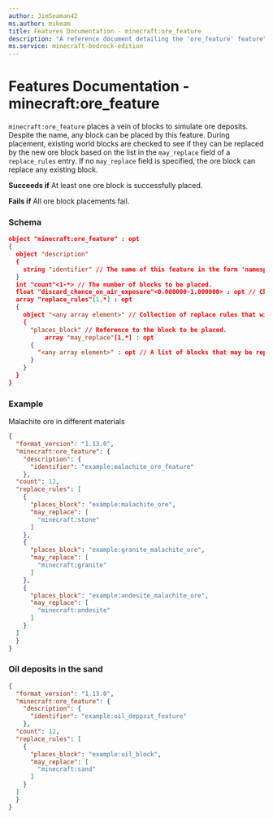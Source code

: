 ```yaml
---
author: JimSeaman42
ms.author: mikeam
title: Features Documentation - minecraft:ore_feature
description: "A reference document detailing the 'ore_feature' feature"
ms.service: minecraft-bedrock-edition
---
```


# Features Documentation - minecraft:ore_feature

`minecraft:ore_feature` places a vein of blocks to simulate ore deposits. Despite the name, any block can be placed by this feature. During placement, existing world blocks are checked to see if they can be replaced by the new ore block based on the list in the `may_replace` field of a `replace_rules` entry. If no `may_replace` field is specified, the ore block can replace any existing block.

**Succeeds if**
At least one ore block is successfully placed.

**Fails if**
All ore block placements fail.

### Schema

```json
object "minecraft:ore_feature" : opt
{
  object "description"
  {
    string "identifier" // The name of this feature in the form 'namespace_name:feature_name'. 'feature_name' must match the filename.
  }
  int "count"<1-*> // The number of blocks to be placed.
  float "discard_chance_on_air_exposure"<0.000000-1.000000> : opt // Chance of discarding placement if neighboring block is Air.
  array "replace_rules"[1,*] : opt
  {
    object "<any array element>" // Collection of replace rules that will be checked in order of definition. If a rule is resolved, the rest will not be resolved for that block position.
    {
      "places_block" // Reference to the block to be placed.
          array "may_replace"[1,*] : opt
      {
        "<any array element>" : opt // A list of blocks that may be replaced during placement. Omit this field to allow any block to be replaced.
      }
    }
  }
}
```

### Example

Malachite ore in different materials

```json
{
  "format_version": "1.13.0",
  "minecraft:ore_feature": {
    "description": {
      "identifier": "example:malachite_ore_feature"
    },
  "count": 12,
  "replace_rules": [
    {
      "places_block": "example:malachite_ore",
      "may_replace": [
        "minecraft:stone"
      ]
    },
    {
      "places_block": "example:granite_malachite_ore",
      "may_replace": [
        "minecraft:granite"
      ]
    },
    {
      "places_block": "example:andesite_malachite_ore",
      "may_replace": [
        "minecraft:andesite"
      ]
    }
  ]
  }
}
```

### Oil deposits in the sand

```json
{
  "format_version": "1.13.0",
  "minecraft:ore_feature": {
    "description": {
      "identifier": "example:oil_deposit_feature"
    },
  "count": 12,
  "replace_rules": [
    {
      "places_block": "example:oil_block",
      "may_replace": [
        "minecraft:sand"
      ]
    }
  ]
  }
}
```
